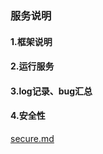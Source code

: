 ###     服务说明
####    1.框架说明


####    2.运行服务


####    3.log记录、bug汇总


####    4.安全性
[secure.md](secure.md)


